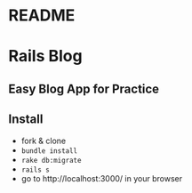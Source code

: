 # README

# Rails Blog

## Easy Blog App for Practice

## Install

- fork & clone
- `bundle install`
- `rake db:migrate`
- `rails s`
- go to http://localhost:3000/ in your browser

